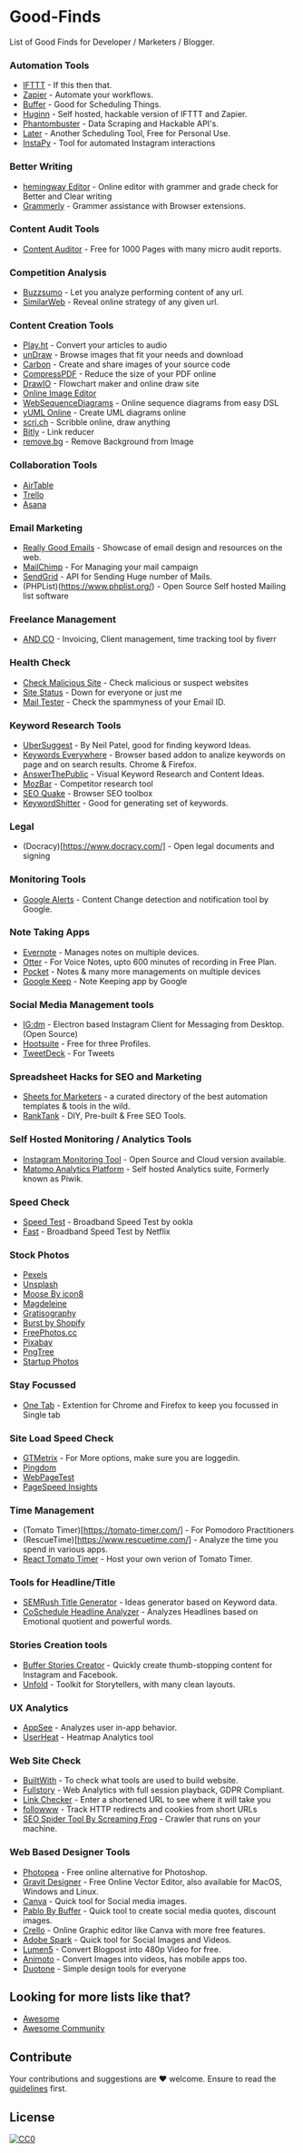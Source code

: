# Good-Finds
List of Good Finds for Developer / Marketers / Blogger.

### Automation Tools
 - [IFTTT](https://ifttt.com/) - If this then that.
 - [Zapier](https://zapier.com/) - Automate your workflows.
 - [Buffer](https://www.buffer.com) - Good for Scheduling Things.
 - [Huginn](https://github.com/huginn/huginn) - Self hosted, hackable version of IFTTT and Zapier.
 - [Phantombuster](https://phantombuster.com) - Data Scraping and Hackable API's.
 - [Later](https://later.com/) - Another Scheduling Tool, Free for Personal Use.
 - [InstaPy](https://github.com/timgrossmann/InstaPy/) - Tool for automated Instagram interactions

### Better Writing
- [hemingway Editor](http://hemingwayapp.com/) - Online editor with grammer and grade check for Better and Clear writing
- [Grammerly](http://grammerly.com/) - Grammer assistance with Browser extensions.

### Content Audit Tools
 - [Content Auditor](https://onpointsuite.ca/contentauditor/) - Free for 1000 Pages with many micro audit reports.

### Competition Analysis
- [Buzzsumo](https://app.buzzsumo.com/research/content) - Let you analyze performing content of any url.
- [SimilarWeb](https://www.similarweb.com) - Reveal online strategy of any given url.

### Content Creation Tools
- [Play.ht](https://play.ht/) - Convert your articles to audio
- [unDraw](https://undraw.co/illustrations) - Browse images that fit your needs and download
- [Carbon](https://carbon.now.sh/) - Create and share images of your source code
- [CompressPDF](https://smallpdf.com/compress-pdf) - Reduce the size of your PDF online
- [DrawIO](https://www.draw.io/) - Flowchart maker and online draw site
- [Online Image Editor](http://www.online-image-editor.com/)
- [WebSequenceDiagrams](https://www.websequencediagrams.com/) - Online sequence diagrams from easy DSL
- [yUML Online](http://yuml.me/) - Create UML diagrams online
- [scri.ch](https://scri.ch/) - Scribble online, draw anything
- [Bitly](https://bitly.com/) - Link reducer
- [remove.bg](https://www.remove.bg/) - Remove Background from Image

### Collaboration Tools
- [AirTable](https://airtable.com/) 
- [Trello](https://trello.com/)
- [Asana](https://asana.com/)

### Email Marketing
 - [Really Good Emails](https://reallygoodemails.com/) - Showcase of email design and resources on the web.
 - [MailChimp](https://mailchimp.com/) - For Managing your mail campaign
 - [SendGrid](https://sendgrid.com/) - API for Sending Huge number of Mails.
 - (PHPList)(https://www.phplist.org/) - Open Source Self hosted Mailing list software
 
 ### Freelance Management
 - [AND CO](https://www.and.co/) - Invoicing, Client management, time tracking tool by fiverr
 
### Health Check
- [Check Malicious Site](http://vurldissect.co.uk/) - Check malicious or suspect websites 
- [Site Status](http://downforeveryoneorjustme.com/) - Down for everyone or just me
- [Mail Tester](https://www.mail-tester.com/) - Check the spammyness of your Email ID. 
 
### Keyword Research Tools
- [UberSuggest](https://neilpatel.com/ubersuggest/) - By Neil Patel, good for finding keyword Ideas.
- [Keywords Everywhere](https://keywordseverywhere.com) - Browser based addon to analize keywords on page and on search results. Chrome & Firefox.
- [AnswerThePublic](https://answerthepublic.com) - Visual Keyword Research and Content Ideas.
- [MozBar](https://chrome.google.com/webstore/detail/mozbar/eakacpaijcpapndcfffdgphdiccmpknp?hl=en) - Competitor research tool
- [SEO Quake](https://chrome.google.com/webstore/detail/seoquake/akdgnmcogleenhbclghghlkkdndkjdjc) - Browser SEO toolbox
- [KeywordShitter](https://keywordshitter.com/) - Good for generating set of keywords.

### Legal
- (Docracy)[https://www.docracy.com/] - Open legal documents and signing

### Monitoring Tools
- [Google Alerts](https://www.google.com/alerts) - Content Change detection and notification tool by Google.

### Note Taking Apps
- [Evernote](https://evernote.com/) - Manages notes on multiple devices.
- [Otter](https://otter.ai) - For Voice Notes, upto 600 minutes of recording in Free Plan. 
- [Pocket](https://getpocket.com) - Notes & many more managements on multiple devices
- [Google Keep](https://www.google.com/keep/) - Note Keeping app by Google

### Social Media Management tools
- [IG:dm](https://igdm.me/) - Electron based Instagram Client for Messaging from Desktop. (Open Source)
- [Hootsuite](https://hootsuite.com/) - Free for three Profiles. 
- [TweetDeck](https://tweetdeck.twitter.com) - For Tweets

### Spreadsheet Hacks for SEO and Marketing
 - [Sheets for Marketers](https://sheetsformarketers.com/) - a curated directory of the best automation templates & tools in the wild. 
 - [RankTank](https://www.ranktank.org/) - DIY, Pre-built & Free SEO Tools.

### Self Hosted Monitoring / Analytics Tools
- [Instagram Monitoring Tool](https://igmonitoring.com/) - Open Source and Cloud version available.
- [Matomo Analytics Platform](https://matomo.org) - Self hosted Analytics suite, Formerly known as Piwik.

### Speed Check
- [Speed Test](http://www.speedtest.net/) - Broadband Speed Test by ookla
- [Fast](http://www.fast.net/) - Broadband Speed Test by Netflix

### Stock Photos
- [Pexels](https://www.pexels.com/) 
- [Unsplash](https://unsplash.com/)
- [Moose By icon8](https://icons8.com/)
- [Magdeleine](https://magdeleine.co/browse/)
- [Gratisography](https://gratisography.com)
- [Burst by Shopify](https://burst.shopify.com/)
- [FreePhotos.cc](https://freephotos.cc)
- [Pixabay](https://pixabay.com)
- [PngTree](https://pngtree.com)
- [Startup Photos](http://startupstockphotos.com)

### Stay Focussed
- [One Tab](https://www.one-tab.com/) - Extention for Chrome and Firefox to keep you focussed in Single tab

### Site Load Speed Check
- [GTMetrix](https://gtmetrix.com/) - For More options, make sure you are loggedin.
- [Pingdom](https://tools.pingdom.com/)
- [WebPageTest](https://www.webpagetest.org/) 
- [PageSpeed Insights](https://developers.google.com/speed/pagespeed/insights/)

### Time Management
- (Tomato Timer)[https://tomato-timer.com/] - For Pomodoro Practitioners
- (RescueTime)[https://www.rescuetime.com/] - Analyze the time you spend in various apps.
- [React Tomato Timer](https://github.com/sonnylazuardi/react-tomato-timer) - Host your own verion of Tomato Timer.

### Tools for Headline/Title  
- [SEMRush Title Generator](https://www.semrush.com/title-generator/) - Ideas generator based on Keyword data.
- [CoSchedule Headline Analyzer](https://coschedule.com/headline-analyzer) - Analyzes Headlines based on Emotional quotient and powerful words.

### Stories Creation tools
- [Buffer Stories Creator](https://buffer.com/stories-creator) - Quickly create thumb-stopping content for Instagram and Facebook.
- [Unfold](https://unfoldstori.es/) - Toolkit for Storytellers, with many clean layouts. 

### UX Analytics
- [AppSee](https://www.appsee.com/) - Analyzes user in-app behavior. 
- [UserHeat](https://en.userheat.com/) - Heatmap Analytics tool

### Web Site Check
- [BuiltWith](https://builtWith.com) - To check what tools are used to build website.
- [Fullstory](https://www.fullstory.com) - Web Analytics with full session playback, GDPR Compliant.
- [Link Checker](http://wheredoesthislinkgo.com/) - Enter a shortened URL to see where it will take you
- [followww](https://followww.co/) - Track HTTP redirects and cookies from short URLs
- [SEO Spider Tool By Screaming Frog](https://www.screamingfrog.co.uk/seo-spider) - Crawler that runs on your machine.

### Web Based Designer Tools 
- [Photopea](https://photopea.com) - Free online alternative for Photoshop.
- [Gravit Designer](https://designer.gravit.io/) - Free Online Vector Editor, also available for MacOS, Windows and Linux.
- [Canva](https://canva.com) - Quick tool for Social media images.
- [Pablo By Buffer](https://pablo.buffer.com/) - Quick tool to create social media quotes, discount images.
- [Crello](https://crello.com/) - Online Graphic editor like Canva with more free features.
- [Adobe Spark](https://spark.adobe.com/) - Quick tool for Social Images and Videos.
- [Lumen5](https://lumen5.com) - Convert Blogpost into 480p Video for free. 
- [Animoto](https://animoto.com/) - Convert Images into videos, has mobile apps too.
- [Duotone](https://duotone.shapefactory.co/) - Simple design tools for everyone

## Looking for more lists like that?
- [Awesome](https://github.com/sindresorhus/awesome)
- [Awesome Community](https://github.com/peterkokot/awesome-community)

## Contribute
Your contributions and suggestions are :heart: welcome. Ensure to read the [guidelines](https://github.com/deshabhishek007/Good-Finds/blob/master/CONTRIBUTING.md) first.

## License
[![CC0](https://licensebuttons.net/p/zero/1.0/88x31.png)](https://creativecommons.org/publicdomain/zero/1.0/)
